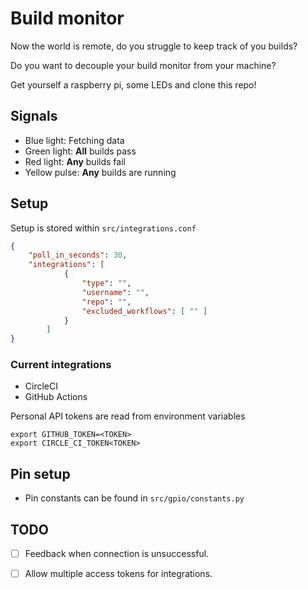 # Build monitor

Now the world is remote, do you struggle to keep track of you builds?

Do you want to decouple your build monitor from your machine?

Get yourself a raspberry pi, some LEDs and clone this repo!

## Signals

- Blue light: Fetching data
- Green light: **All** builds pass
- Red light: **Any** builds fail
- Yellow pulse: **Any** builds are running

## Setup

Setup is stored within `src/integrations.conf`

```json
{
    "poll_in_seconds": 30,
    "integrations": [
            {
                "type": "",
                "username": "",
                "repo": "",
                "excluded_workflows": [ "" ]
            }
        ]
}
```

### Current integrations

- CircleCI
- GitHub Actions
  
Personal API tokens are read from environment variables

```shell
export GITHUB_TOKEN=<TOKEN>
export CIRCLE_CI_TOKEN<TOKEN>
```

## Pin setup

- Pin constants can be found in `src/gpio/constants.py`

## TODO

- [ ] Feedback when connection is unsuccessful.
- [ ] Allow multiple access tokens for integrations.



